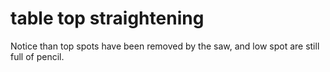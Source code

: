 # table top straightening #
Notice than top spots have been removed by the saw, and low spot are still full of pencil.